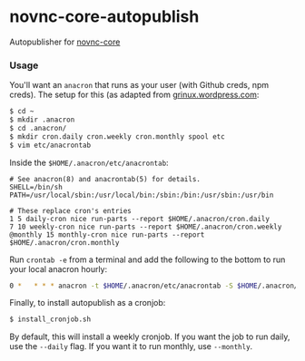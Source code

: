 # novnc-core-autopublish
Autopublisher for [novnc-core](https://github.com/larryprice/novnc-core)

### Usage ###

You'll want an `anacron` that runs as your user (with Github creds, npm creds). The setup for this (as adapted from [grinux.wordpress.com](https://grinux.wordpress.com/2012/04/18/run-anacron-as-user/):

``` bash
$ cd ~
$ mkdir .anacron
$ cd .anacron/
$ mkdir cron.daily cron.weekly cron.monthly spool etc
$ vim etc/anacrontab
```

Inside the `$HOME/.anacron/etc/anacrontab`:

```
# See anacron(8) and anacrontab(5) for details.
SHELL=/bin/sh
PATH=/usr/local/sbin:/usr/local/bin:/sbin:/bin:/usr/sbin:/usr/bin

# These replace cron's entries
1 5 daily-cron nice run-parts --report $HOME/.anacron/cron.daily
7 10 weekly-cron nice run-parts --report $HOME/.anacron/cron.weekly
@monthly 15 monthly-cron nice run-parts --report $HOME/.anacron/cron.monthly
```

Run `crontab -e` from a terminal and add the following to the bottom to run your local anacron hourly:

``` bash
0 *   * * * anacron -t $HOME/.anacron/etc/anacrontab -S $HOME/.anacron/spool &> $HOME/.anacron/anacron.log
```

Finally, to install autopublish as a cronjob:

``` bash
$ install_cronjob.sh
```

By default, this will install a weekly cronjob. If you want the job to run daily, use the `--daily` flag. If you want it to run monthly, use `--monthly`.
